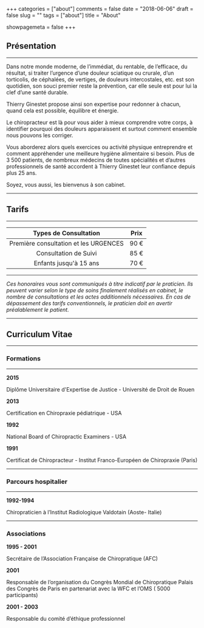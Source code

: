 +++
categories = ["about"]
comments = false
date = "2018-06-06"
draft = false
slug = ""
tags = ["about"]
title = "About"

showpagemeta = false
+++

## Présentation

---

Dans notre monde moderne, de l’immédiat, du rentable, de l’efficace, du résultat, si traiter l’urgence d’une douleur sciatique ou crurale, d’un torticolis, de céphalées, de vertiges, de douleurs intercostales, etc. est son quotidien, son souci premier reste la prévention, car elle seule est pour lui la clef d’une santé durable.

Thierry Ginestet propose ainsi son expertise pour redonner à chacun, quand cela est possible, équilibre et énergie.

Le chiropracteur est là pour vous aider à mieux comprendre votre corps, à identifier pourquoi des douleurs apparaissent et surtout comment ensemble nous pouvons les corriger.

Vous aborderez alors quels exercices ou activité physique entreprendre et comment appréhender une meilleure hygiène alimentaire si besoin. Plus de 3 500 patients, de nombreux médecins de toutes spécialités et d’autres professionnels de santé accordent à Thierry Ginestet leur confiance depuis plus 25 ans.

Soyez, vous aussi, les bienvenus à son cabinet.

---

## Tarifs

---

| Types de Consultation | Prix |
| :---: | :---: |
| Première consultation et les URGENCES | 90 € |
| Consultation de Suivi | 85 € |
| Enfants jusqu'à 15 ans | 70 € |

---

*Ces honoraires vous sont communiqués à titre indicatif par le praticien. Ils peuvent varier selon le type de soins finalement réalisés en cabinet, le nombre de consultations et les actes additionnels nécessaires. En cas de dépassement des tarifs conventionnels, le praticien doit en avertir préalablement le patient.*

---

## Curriculum Vitae

---

### Formations

---

**2015**

Diplôme Universitaire d'Expertise de Justice - Université de Droit de Rouen

**2013**

Certification en Chiropraxie pédiatrique - USA

**1992**

National Board of Chiropractic Examiners - USA

**1991**

Certificat de Chiropracteur - Institut Franco-Européen de Chiropraxie (Paris)

---

### Parcours hospitalier

---

**1992-1994**

Chiropraticien à l’Institut Radiologique Valdotain (Aoste- Italie)

---

### Associations

**1995 - 2001**

Secrétaire de l’Association Française de Chiropratique (AFC)

**2001**

Responsable de l’organisation du Congrès Mondial de Chiropratique Palais des Congrès de Paris en partenariat avec la WFC et l’OMS ( 5000 participants)

**2001 - 2003**

Responsable du comité d’éthique professionnel
